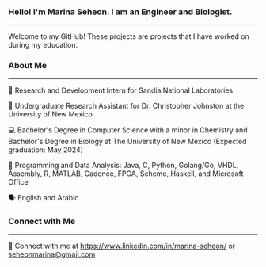 ### Hello! I'm Marina Seheon. I am an Engineer and Biologist.
---
Welcome to my GitHub! These projects are projects that I have worked on during my education.


### About Me
---
🧪 Research and Development Intern for Sandia National Laboratories

🎯 Undergraduate Research Assistant for Dr. Christopher Johnston at the University of New Mexico

💻 Bachelor's Degree in Computer Science with a minor in Chemistry and  Bachelor's Degree in Biology at The University of New Mexico (Expected graduation: May 2024)

💼 Programming and Data Analysis: Java, C, Python, Golang/Go, VHDL, Assembly, R, MATLAB, Cadence, FPGA, Scheme, Haskell, and Microsoft Office

🗣️ English and Arabic 


### Connect with Me
---
📨 Connect with me at https://www.linkedin.com/in/marina-seheon/ or seheonmarina@gmail.com
